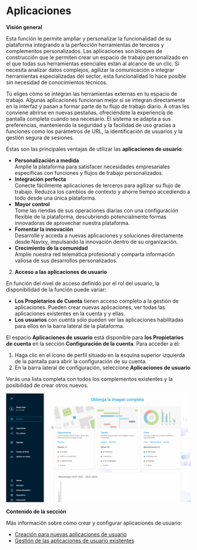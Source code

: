 # Aplicaciones

**Visión general**

Esta función le permite ampliar y personalizar la funcionalidad de su plataforma integrando a la perfección herramientas de terceros y complementos personalizados. Las aplicaciones son bloques de construcción que le permiten crear un espacio de trabajo personalizado en el que todas sus herramientas esenciales están al alcance de un clic. Si necesita analizar datos complejos, agilizar la comunicación o integrar herramientas especializadas del sector, esta funcionalidad lo hace posible sin necesidad de conocimientos técnicos.

Tú eliges cómo se integran las herramientas externas en tu espacio de trabajo. Algunas aplicaciones funcionan mejor si se integran directamente en la interfaz y pasan a formar parte de tu flujo de trabajo diario. A otras les conviene abrirse en nuevas pestañas, ofreciéndote la experiencia de pantalla completa cuando sea necesario. El sistema se adapta a sus preferencias, manteniendo la seguridad y la facilidad de uso gracias a funciones como los parámetros de URL, la identificación de usuarios y la gestión segura de sesiones.

Estas son las principales ventajas de utilizar las **aplicaciones de usuario**:

* **Personalización a medida**\
  Amplíe la plataforma para satisfacer necesidades empresariales específicas con funciones y flujos de trabajo personalizados.
* **Integración perfecta**\
  Conecte fácilmente aplicaciones de terceros para agilizar su flujo de trabajo. Reduzca los cambios de contexto y ahorre tiempo accediendo a todo desde una única plataforma.
* **Mayor control**\
  Tome las riendas de sus operaciones diarias con una configuración flexible de la plataforma, descubriendo potencialmente formas innovadoras de aprovechar nuestra plataforma.
* **Fomentar la innovación**\
  Desarrolle y acceda a nuevas aplicaciones y soluciones directamente desde Navixy, impulsando la innovación dentro de su organización.
* **Crecimiento de la comunidad**\
  Amplíe nuestra red telemática profesional y comparta información valiosa de sus desarrollos personalizados.

2. **Acceso a las aplicaciones de usuario**

En función del nivel de acceso definido por el rol del usuario, la disponibilidad de la función puede variar:

* **Los Propietarios de Cuenta** tienen acceso completo a la gestión de aplicaciones. Pueden crear nuevas aplicaciones, ver todas las aplicaciones existentes en la cuenta y y ellas.
* **Los usuarios** con cuenta sólo pueden ver las aplicaciones habilitadas para ellos en la barra lateral de la plataforma.

El espacio **Aplicaciones de usuario** está disponible para **los Propietarios de cuenta** en la sección **Configuración de la cuenta**. Para acceder a él:

1. Haga clic en el icono de perfil situado en la esquina superior izquierda de la pantalla para abrir la configuración de su cuenta.
2. En la barra lateral de configuración, seleccione **Aplicaciones de usuario**

Verás una lista completa con todos los complementos existentes y la posibilidad de crear otros nuevos.

![User\_Apps\_Navigation\_ES.gif](../attachments/User_Apps_Navigation_ES.gif)

**Contenido de la sección**

Más información sobre cómo crear y configurar aplicaciones de usuario:

* [Creación para nuevas aplicaciones de usuario](creacin-para-nuevas-aplicaciones-de-usuario.md)
* [Gestión de las aplicaciones de usuario existentes](gestin-de-las-aplicaciones-de-usuario-existentes.md)
